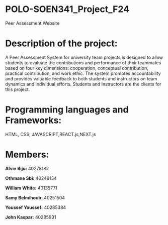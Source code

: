# POLO-SOEN341_Project_F24
Peer Assessment Website

# Description of the project:
A Peer Assessment System for university team projects is designed to allow students to evaluate the contributions and performance of their teammates based on four key dimensions: cooperation, conceptual contribution, practical contribution, and work ethic. The system promotes accountability and provides valuable feedback to both students and instructors on team dynamics and individual efforts. Students and Instructors are the clients for this project.

# Programming languages and Frameworks:
HTML, CSS, JAVASCRIPT,REACT.js,NEXT.js

# Members:

**Alvin Biju:** 40278182 

**Othmane Sbi:** 40249134  

**William White:** 40135771  

**Samy Belmihoub:** 40251504 

**Youssef Youssef:** 40285384  

**John Kaspar:** 40285931  
